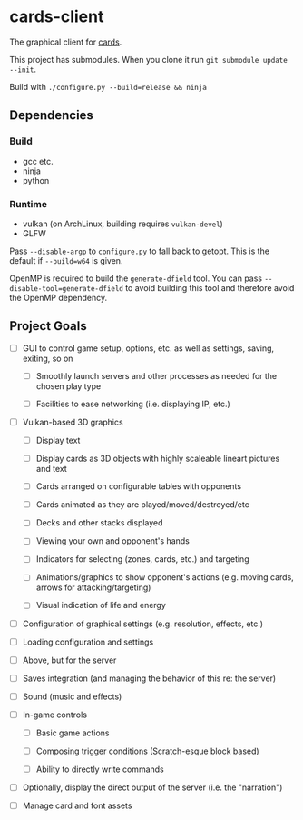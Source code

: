 # cards-client

The graphical client for [cards](https://github.com/rmkrupp/cards).

This project has submodules. When you clone it run `git submodule update
--init`.

Build with `./configure.py --build=release && ninja`

## Dependencies

### Build

 - gcc etc.
 - ninja
 - python

### Runtime

 - vulkan (on ArchLinux, building requires `vulkan-devel`)
 - GLFW

Pass `--disable-argp` to `configure.py` to fall back to getopt. This is the
default if `--build=w64` is given.

OpenMP is required to build the `generate-dfield` tool. You can pass
`--disable-tool=generate-dfield` to avoid building this tool and therefore
avoid the OpenMP dependency.

## Project Goals

 - [ ] GUI to control game setup, options, etc. as well as settings, saving,
       exiting, so on

   - [ ] Smoothly launch servers and other processes as needed for the chosen
         play type

   - [ ] Facilities to ease networking (i.e. displaying IP, etc.)

 - [ ] Vulkan-based 3D graphics

   - [ ] Display text

   - [ ] Display cards as 3D objects with highly scaleable lineart pictures
         and text

   - [ ] Cards arranged on configurable tables with opponents

   - [ ] Cards animated as they are played/moved/destroyed/etc

   - [ ] Decks and other stacks displayed

   - [ ] Viewing your own and opponent's hands

   - [ ] Indicators for selecting (zones, cards, etc.) and targeting

   - [ ] Animations/graphics to show opponent's actions (e.g. moving cards,
         arrows for attacking/targeting)

   - [ ] Visual indication of life and energy

 - [ ] Configuration of graphical settings (e.g. resolution, effects, etc.)

 - [ ] Loading configuration and settings

  - [ ] Above, but for the server

 - [ ] Saves integration (and managing the behavior of this re: the server)

 - [ ] Sound (music and effects)

 - [ ] In-game controls

   - [ ] Basic game actions

   - [ ] Composing trigger conditions (Scratch-esque block based)

   - [ ] Ability to directly write commands

 - [ ] Optionally, display the direct output of the server (i.e. the
       "narration")

 - [ ] Manage card and font assets
